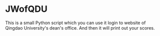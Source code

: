 # JWofQDU
This is a small Python script which you can use it login to website of Qingdao University's dean's office. And then it will print out your scores.
